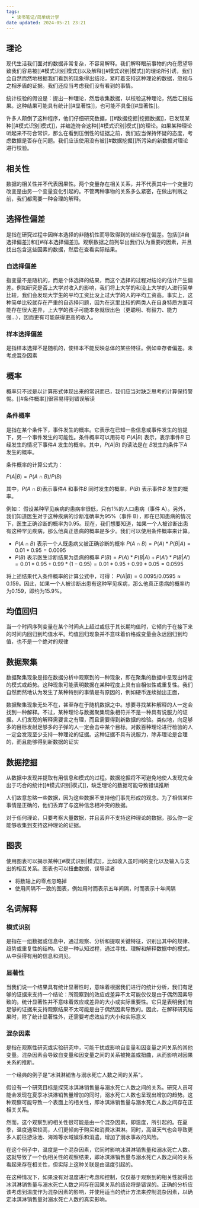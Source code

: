 ```yaml
---
tags:
  - 读书笔记/简单统计学
date updated: 2024-05-21 23:21
---
```


## 理论

现代生活我们面对的数据非常复杂，不容易解释。我们解释眼前事物的内在愿望导致我们容易被[[#模式识别|模式]]以及解释[[#模式识别|模式]]的理论所引诱，我们会自然而然地根据我们看到的现象得出结论，紧盯着支持这种理论的数据，忽视与之相矛盾的证据。我们还应当考虑我们没有看到的事情。

统计校验的假设是：提出一种理论，然后收集数据，以校验这种理论，然后汇报结果。这种结果可能具有统计[[#显著性]]，也可能不具备[[#显著性]]。

许多人颠倒了这种程序，他们仔细研究数据，[[#数据挖掘|挖掘数据]]，已发现某种[[#模式识别|模式]]，并编造符合这种[[#模式识别|模式]]的理论。如果某种理论听起来不符合常识，那么在看到压倒性的证据之前，我们应当保持怀疑的态度，考虑数据是否存在问题。我们应该使用没有被[[#数据挖掘]]所污染的新数据对理论进行校验。


## 相关性

数据的相关性并不代表因果性。两个变量存在相关关系，并不代表其中一个变量的改变是由另一个变量变化引起的。不管两种事物的关系多么紧密，在做出判断之前，我们都需要一种合理的解释。

## 选择性偏差

是指在研究过程中因样本选择的非随机性而导致得到的结论存在偏差。包括[[#自选择偏差]]和[[#样本选择偏差]]。观察数据之前列举出我们认为重要的因素，并且找出包含这些因素的数据，然后在查看实际结果。

### 自选择偏差

指变量不是随机的，而是个体选择的结果，而这个选择的过程对结论的估计产生偏差。例如研究是否上大学对收入的影响，我们将上大学的和没上大学的人进行简单比较，我们会发现大学生的平均工资比没上过大学的人的平均工资高。事实上，这种简单比较就存在严重的自选择问题，因为在这里比较的两类人在自身特质方面可能存在很大差异，上大学的孩子可能本身就很出色（更聪明、有毅力、能力强...），因而更有可能获得更高的收入。

### 样本选择偏差

是指样本选择不是随机的，使样本不能反映总体的某些特征。例如幸存者偏差。未考虑混杂因素

## 概率

概率只不过是以计算形式体现出来的常识而已，我们应当对缺乏思考的计算保持警惕。[[#条件概率]]很容易得到错误解读

### 条件概率

是指在某个条件下，事件发生的概率。它表示在已知一些信息或事件发生的前提下，另一个事件发生的可能性。条件概率可以用符号 $P(A|B)$ 表示，表示事件$B$ 已经发生的情况下事件$A$ 发生的概率。其中，$P(A|B)$ 的读法是在 $B$发生的条件下$A$ 发生的概率。

条件概率的计算公式为：

$P(A|B) = P(A ∩ B) / P(B)$

其中，$P(A ∩ B)$表示事件$A$ 和事件$B$ 同时发生的概率，$P(B)$ 表示事件$B$ 发生的概率。

例如：
假设某种罕见疾病的患病率很低，只有1%的人口患病（事件 A）。另外，我们知道医生对于这种疾病的诊断准确率为95%（事件 B），即在已知患病的情况下，医生正确诊断的概率为0.95。现在，我们想要知道，如果一个人被诊断出患有这种罕见疾病，那么他真正患病的概率是多少。我们可以使用条件概率来计算。

- $P(A ∩ B)$ 表示一个人既患病又被正确诊断的概率 $P(A ∩ B) = P(A) * P(B|A) = 0.01 * 0.95 = 0.0095$
- $P(B)$ 表示医生诊断结果为患病的概率 $P(B) = P(A) * P(B|A) + P(A') * P(B|A') = 0.01 * 0.95 + 0.99 * (1 - 0.95) = 0.01 * 0.95 + 0.99 * 0.05 = 0.0595$

将上述结果代入条件概率的计算公式中，可得： $P(A|B) = 0.0095 / 0.0595 ≈ 0.159$。因此，如果一个人被诊断出患有这种罕见疾病，那么他真正患病的概率约为0.159，即约为15.9%。

## 均值回归

当一个时间序列变量在某个时间点上超过或低于其长期均值时，它倾向于在接下来的时间内回归到均值水平。均值回归现象并不意味着价格或变量会永远回归到均值，也不是一个绝对的规律

## 数据聚集

数据聚集现象是指在数据分析中观察到的一种现象，即在聚集的数据中呈现出特定的模式或趋势。这种现象可能表明数据在某种程度上具有自相似性或重复性。我们自然而然地认为发生了某种特别的事情是有原因的，例如硬币连续抛出正面，

数据聚集现象无处不在，甚至存在于随机数据之中。想要寻找某种解释的人一定会找到一种解释。不过，某种理论与数据聚集现象相符并不是一种具有说服力的证据。人们发现的解释需要言之有理，而且需要得到新数据的检验。类似地，向足够多的目标发射足够多的子弹的人一定会击中某个目标。对数百种理论进行检验的人一定会发现至少支持一种理论的证据。这种证据不具有说服力，除非理论是合理的，而且能够得到新数据的证实

## 数据挖掘

从数据中发现并提取有用信息和模式的过程。数据挖掘将不可避免地使人发现完全出于巧合的统计[[#模式识别|模式]]，缺乏理论的数据可能导致错误推断

人们故意忽略一些数据，因为这些数据不支持他们事先形成的观念。为了相信某件事情是正确的，他们丢弃了与这种信念相冲突的数据。

对于任何理论，只要考察大量数据，并且丢弃不支持这种理论的数据，那么你一定能够收集到支持这种理论的证据。

## 图表

使用图表可以揭示某种[[#模式识别|模式]]，比如收入虽时间的变化以及输入与支出的相互关系。图表也可以扭曲数据，误导读者

- 将数轴上的零点忽略掉
- 使用间隔不一致的图表，例如用时而表示五年间隔，时而表示十年间隔

## 名词解释

### 模式识别

是指在一组数据或信息中，通过观察、分析和提取关键特征，识别出其中的规律、趋势或重复性的结构。它是一种认知过程，通过寻找、理解和解释数据中的模式，从中获得有用的信息和洞见。

### 显著性

当我们说一个结果具有统计显著性时，意味着根据我们进行的统计分析，我们有足够的证据来支持一个结论：所观察到的效应或差异不太可能仅仅是由于偶然因素导致的。统计显著性并不意味着效应或差异的大小或实际重要性。它只是表明我们有足够的证据来支持观察结果不太可能是由于偶然因素导致的。因此，在解释研究结果时，除了统计显著性外，还需要考虑效应的大小和实际意义

### 混杂因素

是指在观察性研究或实验研究中，可能干扰或影响自变量和因变量之间关系的其他变量。混杂因素会导致自变量和因变量之间的关系被掩盖或扭曲，从而影响对因果关系的推断。

一个经典的例子是"冰淇淋销售与溺水死亡人数之间的关系"。

假设有一个研究目标是探究冰淇淋销售量与溺水死亡人数之间的关系。研究人员可能会发现在夏季冰淇淋销售量增加的同时，溺水死亡人数也呈现出增加的趋势。这种观察可能导致一个表面上的相关性，即冰淇淋销售量与溺水死亡人数之间存在正相关关系。

然而，这个观察到的相关性很可能是由一个混杂因素，即温度，所引起的。在夏季，温度通常较高，人们更倾向于购买和消费冰淇淋。同时，高温天气也会导致更多人前往游泳池、海滩等水域娱乐和消遣，增加了溺水事故的风险。

在这个例子中，温度是一个混杂因素，它同时影响冰淇淋销售量和溺水死亡人数。这就导致了一个伪相关性的观察结果，即冰淇淋销售量与溺水死亡人数之间的关系看起来存在相关性，但实际上这种关联是由温度引起的。

在这种情况下，如果没有对温度进行考虑和控制，仅仅基于观察到的相关性就得出冰淇淋销售量与溺水死亡人数之间存在因果关系的结论将是错误的。正确的分析应该考虑到温度作为混杂因素的影响，并使用适当的统计方法来控制混杂因素，以确定冰淇淋销售量对溺水死亡人数的真实影响。

